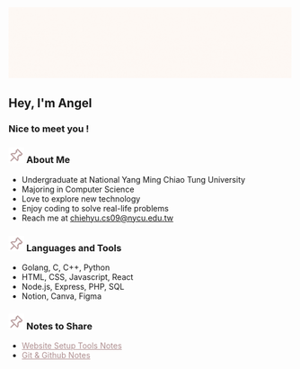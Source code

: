 ![](src/banner2.gif)

## Hey, I'm Angel

### Nice to meet you !

### <img src="src/pin.png" style="width:28px;height:28px;">   About Me
- Undergraduate at National Yang Ming Chiao Tung University
- Majoring in Computer Science
- Love to explore new technology
- Enjoy coding to solve real-life problems
- Reach me at <a href="mailto:chiehyu.cs09@nycu.edu.tw" style="color: #AF8F90;">chiehyu.cs09@nycu.edu.tw</a>

### <img src="src/pin.png" style="width:28px;height:28px;">   Languages and Tools
- Golang, C, C++, Python
- HTML, CSS, Javascript, React
- Node.js, Express, PHP, SQL
- Notion, Canva, Figma

### <img src="src/pin.png" style="width:28px;height:28px;">   Notes to Share
- <a href="https://chiehyu.notion.site/Website-Setup-7afb0b5706a04524a2d4473a2b9e57f0" style="color: #AF8F90;">Website Setup Tools Notes</a>
- <a href="https://www.notion.so/chiehyu/Git-Github-70690a08cef74fe38e77760eda51364a" style="color: #AF8F90;">Git & Github Notes</a>











